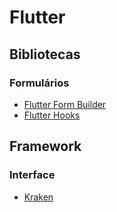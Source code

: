 # Flutter

## Bibliotecas

### Formulários
- [Flutter Form Builder](https://pub.dev/packages/flutter_form_builder)
- [Flutter Hooks](https://pub.dev/packages/flutter_hooks)

## Framework

### Interface
- [Kraken](https://openkraken.com/en-US)
